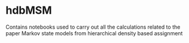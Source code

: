 # hdbMSM
Contains notebooks used to carry out all the calculations related to the paper Markov state models from hierarchical density based assignment
